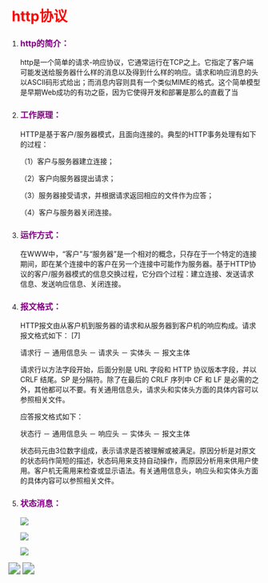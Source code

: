 # 						                                                                                                         <span style='color:red;'> http协议 </span>

1. ### <span style='color:purple;'> http的简介：</span>

   http是一个简单的请求-响应协议，它通常运行在TCP之上。它指定了客户端可能发送给服务器什么样的消息以及得到什么样的响应。请求和响应消息的头以ASCII码形式给出；而消息内容则具有一个类似MIME的格式。这个简单模型是早期Web成功的有功之臣，因为它使得开发和部署是那么的直截了当

2. ### <span style='color:purple;'> 工作原理：</span>

   HTTP是基于客户/服务器模式，且面向连接的。典型的HTTP事务处理有如下的过程：

   （1）客户与服务器建立连接；

   （2）客户向服务器提出请求；

   （3）服务器接受请求，并根据请求返回相应的文件作为应答；

   （4）客户与服务器关闭连接。

3. ### <span style='color:purple;'> 运作方式：</span>

   在WWW中，“客户”与“服务器”是一个相对的概念，只存在于一个特定的连接期间，即在某个连接中的客户在另一个连接中可能作为服务器。基于HTTP协议的客户/服务器模式的信息交换过程，它分四个过程：建立连接、发送请求信息、发送响应信息、关闭连接。

4. ### <span style='color:purple;'> 报文格式：</span>

   HTTP报文由从客户机到服务器的请求和从服务器到客户机的响应构成。请求报文格式如下： [7] 

   请求行 － 通用信息头 － 请求头 － 实体头 － 报文主体

   请求行以方法字段开始，后面分别是 URL 字段和 HTTP 协议版本字段，并以 CRLF 结尾。SP 是分隔符。除了在最后的 CRLF 序列中 CF 和 LF 是必需的之外，其他都可以不要。有关通用信息头，请求头和实体头方面的具体内容可以参照相关文件。

   应答报文格式如下：

   状态行 － 通用信息头 － 响应头 － 实体头 － 报文主体

   状态码元由3位数字组成，表示请求是否被理解或被满足。原因分析是对原文的状态码作简短的描述，状态码用来支持自动操作，而原因分析用来供用户使用。客户机无需用来检查或显示语法。有关通用信息头，响应头和实体头方面的具体内容可以参照相关文件。

5. ### <span style='color:purple;'> 状态消息：</span>

   ![](/home/wangcy/notes/wcy/picture/1状态码.jpg)

   ![](/home/wangcy/notes/wcy/picture/2状态码.jpg)

   ![](/home/wangcy/notes/wcy/picture/3状态码.jpg)



<img src="/home/wangcy/notes/wcy/picture/4状态码.jpg" style="zoom:150%;" />

<img src="/home/wangcy/notes/wcy/picture/5状态码.jpg" style="zoom:150%;" />



